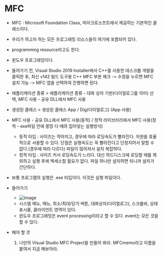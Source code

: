 # MFC
* MFC : Microsoft Foundation Class, 마이크로소프트에서 제공하는 기본적인 클래스이다.
* 우리가 하고자 하는 모든 프로그래밍 리소스들이 여기에 포함되어 있다.
* programming resource라고도 한다.
* 윈도우 프로그래밍이다.

* 들어가기 전, Visual Studio 2019 Installer에서 C++를 사용한 데스크톱 개발을 클릭한 후,
최신 v142 빌드 도구용 C++ MFC 부분 체크 -> 수정을 누르면 MFC 설치 가능 -> MFC 앱을 선택하여 진행하면 된다.
* 애플리케이션 종류 > 애플리케이션 종류 - 대화 상자 기반(다이얼로그를 의미) 선택, MFC 사용 - 공유 DLL에서 MFC 사용
* 생성된 클래스 > 생성된 클래스 App / Dig(다이얼로그) (App 사용)

* MFC 사용 - 공유 DLL에서 MFC 사용(동적) / 정적 라이브러리에서 MFC 사용(정적 - exe파일 안에 몽땅 다 때려 집어넣는 실행방식)
  * 동적 타입 : 사이즈는 작아지고, 경우에 따라 로딩속도가 빨라진다. 자원을 효율적으로 사용할 수 있다. 단점은 실행속도는 꼭 빨라진다고 단정지어서 말할 수 없다.(경우에 따라 다르다) 파일이 많아져서 설치 복잡하다.
  * 정적 타입 : 사이즈 커서 로딩속도가 느리다. 대신 하드디스크에 로딩할 때를 제외하고 실행 후에 엑세스할 필요가 없다. 파일 하나만 설치하면 되니까 설치가 간단하다.
* 보통 프로그램의 실행은 .exe 타입이다. 이것은 실행 파일이다. 

* 들어가기 
  * ![image](https://user-images.githubusercontent.com/49339278/131309172-91ba27a1-6fa8-4eeb-a049-ce3ce8b7ee90.png)
  * 시스템 메뉴, 메뉴, 최소/최대/닫기 버튼, 대화상자(다이얼로그), 스크롤바, 상태 표시줄, 클라이언트 영역이 있다.
  * 윈도우 프로그래밍은 event processing이라고 할 수 있다. event는 모든 것을 할 수 있다.
  
* 해야 할 것
  1. 나만의 Visual Studio MFC Project을 만들어 봐라. MFCmemo라고 이름을 붙여서 지금 해보아라.
